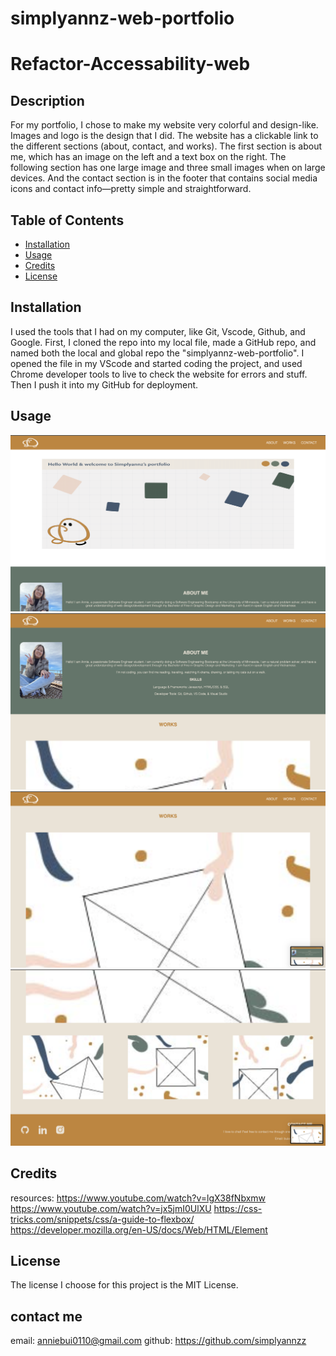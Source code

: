 # simplyannz-web-portfolio

# Refactor-Accessability-web

## Description

For my portfolio, I chose to make my website very colorful and design-like. Images and logo is the design that I did. The website has a clickable link to the different sections (about, contact, and works). The first section is about me, which has an image on the left and a text box on the right. The following section has one large image and three small images when on large devices. And the contact section is in the footer that contains social media icons and contact info—pretty simple and straightforward.

## Table of Contents

- [Installation](#installation)
- [Usage](#usage)
- [Credits](#credits)
- [License](#license)

## Installation

I used the tools that I had on my computer, like Git, Vscode, Github, and Google. First, I cloned the repo into my local file, made a GitHub repo, and named both the local and global repo the "simplyannz-web-portfolio". I opened the file in my VScode and started coding the project, and used Chrome developer tools to live to check the website for errors and stuff. Then I push it into my GitHub for deployment.

## Usage

![alt text](./Assets/w3.1.png)
![alt text](./Assets/w3.2.png)
![alt text](./Assets/w3.3.png)
![alt text](./Assets/w3.4.png)

## Credits

resources:
https://www.youtube.com/watch?v=lgX38fNbxmw
https://www.youtube.com/watch?v=jx5jmI0UlXU
https://css-tricks.com/snippets/css/a-guide-to-flexbox/
https://developer.mozilla.org/en-US/docs/Web/HTML/Element

## License

The license I choose for this project is the MIT License.

## contact me

email: anniebui0110@gmail.com
github: https://github.com/simplyannzz
